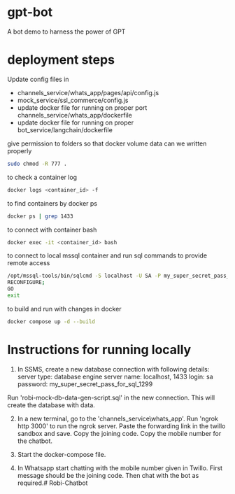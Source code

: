 # gpt-bot
A bot demo to harness the power of GPT

# deployment steps

Update config files in
- channels_service/whats_app/pages/api/config.js
- mock_service/ssl_commerce/config.js
- update docker file for running on proper port channels_service/whats_app/dockerfile
- update docker file for running on proper bot_service/langchain/dockerfile

give permission to folders so that docker volume data can we written properly
```bash
sudo chmod -R 777 .
```

to check a container log
```bash
docker logs <container_id> -f
```

to find containers by docker ps
```bash
docker ps | grep 1433
```

to connect with container bash
```bash
docker exec -it <container_id> bash
```

to connect to local mssql container and run sql commands to provide remote access
```bash
/opt/mssql-tools/bin/sqlcmd -S localhost -U SA -P my_super_secret_pass_for_sql_1299 -q "EXEC sp_configure 'remote access', 1;"
RECONFIGURE;
GO
exit
```

to build and run with changes in docker
```bash
docker compose up -d --build
```

# Instructions for running locally
1. In SSMS, create a new database connection with following details:
server type: database engine
server name: localhost, 1433
login: sa
password: my_super_secret_pass_for_sql_1299

Run 'robi-mock-db-data-gen-script.sql' in the new connection. This will create the database with data.

2. In a new terminal, go to the 'channels_service\whats_app'. Run 'ngrok http 3000' to run the ngrok server. Paste the forwarding link in the twillo sandbox and save. Copy the joining code. Copy the mobile number for the chatbot.

3. Start the docker-compose file.

4. In Whatsapp start chatting with the mobile number given in Twillo.
First message should be the joining code. Then chat with the bot as required.#   R o b i - C h a t b o t  
 